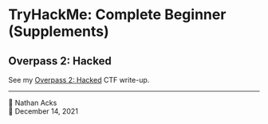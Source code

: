 # TryHackMe: Complete Beginner (Supplements)

## Overpass 2: Hacked

See my [Overpass 2: Hacked](../notes/tryhackme-overpass-2-hacked.md) CTF write-up.

- - - -

👤 Nathan Acks  
📅 December 14, 2021

